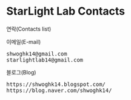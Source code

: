 # StarLight Lab Contacts
연락(Contacts list)


이메일(E-mail)
<pre>
shwoghk14@gmail.com
starlightlab14@gmail.com
</pre>


블로그(Blog)
<pre>
https://shwoghk14.blogspot.com/
https://blog.naver.com/shwoghk14/
</pre>
